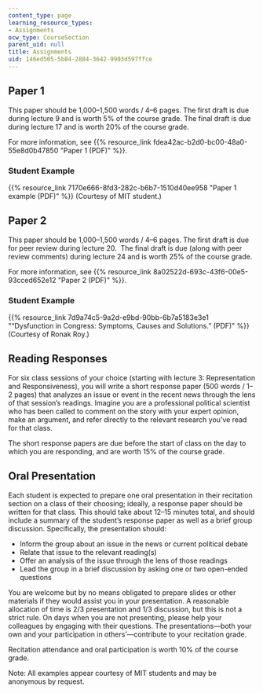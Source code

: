 ```yaml
---
content_type: page
learning_resource_types:
- Assignments
ocw_type: CourseSection
parent_uid: null
title: Assignments
uid: 146ed505-5b84-2884-3642-9903d597ffce
---
```


Paper 1
-------

This paper should be 1,000–1,500 words / 4–6 pages. The first draft is due during lecture 9 and is worth 5% of the course grade. The final draft is due during lecture 17 and is worth 20% of the course grade. 

For more information, see {{% resource_link fdea42ac-b2d0-bc00-48a0-55e8d0b47850 "Paper 1 (PDF)" %}}.

### Student Example

{{% resource_link 7170e666-8fd3-282c-b6b7-1510d40ee958 "Paper 1 example (PDF)" %}} (Courtesy of MIT student.)

Paper 2
-------

This paper should be 1,000–1,500 words / 4–6 pages. The first draft is due for peer review during lecture 20.  The final draft is due (along with peer review comments) during lecture 24 and is worth 25% of the course grade.

For more information, see {{% resource_link 8a02522d-693c-43f6-00e5-93cced652e12 "Paper 2 (PDF)" %}}.

### Student Example

{{% resource_link 7d9a74c5-9a2d-e9bd-90bb-6b7a5183e3e1 "“Dysfunction in Congress: Symptoms, Causes and Solutions.” (PDF)" %}} (Courtesy of Ronak Roy.)

Reading Responses
-----------------

For six class sessions of your choice (starting with lecture 3: Representation and Responsiveness), you will write a short response paper (500 words / 1–2 pages) that analyzes an issue or event in the recent news through the lens of that session’s readings. Imagine you are a professional political scientist who has been called to comment on the story with your expert opinion, make an argument, and refer directly to the relevant research you’ve read for that class.

The short response papers are due before the start of class on the day to which you are responding, and are worth 15% of the course grade.

Oral Presentation
-----------------

Each student is expected to prepare one oral presentation in their recitation section on a class of their choosing; ideally, a response paper should be written for that class. This should take about 12–15 minutes total, and should include a summary of the student’s response paper as well as a brief group discussion. Specifically, the presentation should:

*   Inform the group about an issue in the news or current political debate
*   Relate that issue to the relevant reading(s)
*   Offer an analysis of the issue through the lens of those readings
*   Lead the group in a brief discussion by asking one or two open-ended questions

You are welcome but by no means obligated to prepare slides or other materials if they would assist you in your presentation. A reasonable allocation of time is 2/3 presentation and 1/3 discussion, but this is not a strict rule. On days when you are not presenting, please help your colleagues by engaging with their questions. The presentations—both your own and your participation in others’—contribute to your recitation grade.

Recitation attendance and oral participation is worth 10% of the course grade.

Note: All examples appear courtesy of MIT students and may be anonymous by request.